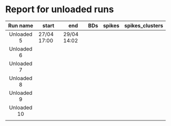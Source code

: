 # Report for unloaded runs

|  Run name  | start       | end         | BDs | spikes | spikes_clusters |
|:----------:|-------------|-------------|:---:|:------:|:---------------:|
| Unloaded 5 | 27/04 17:00 | 29/04 14:02 |     |        |                 |
| Unloaded 6 |             |             |     |        |                 |
| Unloaded 7 |             |             |     |        |                 |
| Unloaded 8 |             |             |     |        |                 |
| Unloaded 9 |             |             |     |        |                 |
| Unloaded 10 |             |             |     |        |                 |
|            |             |             |     |        |                 |
